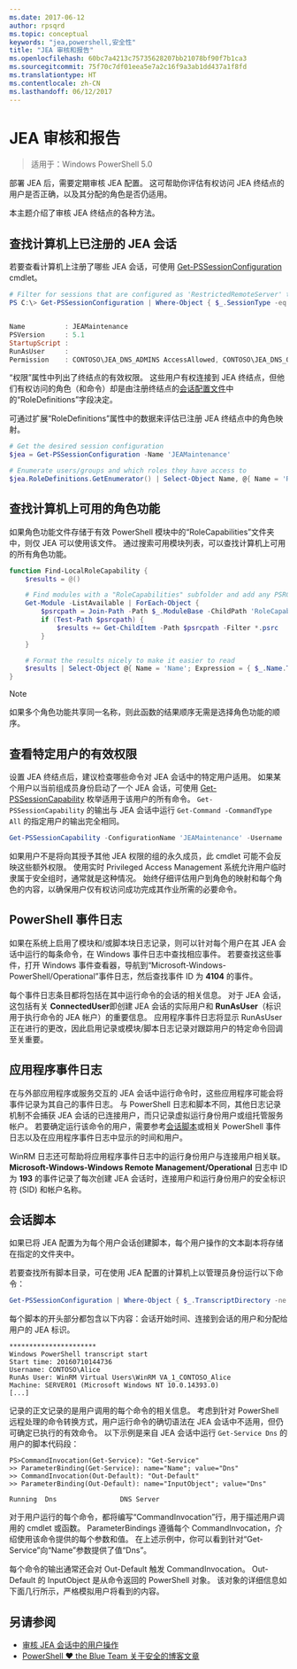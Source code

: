 ```yaml
---
ms.date: 2017-06-12
author: rpsqrd
ms.topic: conceptual
keywords: "jea,powershell,安全性"
title: "JEA 审核和报告"
ms.openlocfilehash: 60bc7a4213c75735628207bb21078bf90f7b1ca3
ms.sourcegitcommit: 75f70c7df01eea5e7a2c16f9a3ab1dd437a1f8fd
ms.translationtype: HT
ms.contentlocale: zh-CN
ms.lasthandoff: 06/12/2017
---
```

<a id="auditing-and-reporting-on-jea" class="xliff"></a>
# JEA 审核和报告

> 适用于：Windows PowerShell 5.0

部署 JEA 后，需要定期审核 JEA 配置。
这可帮助你评估有权访问 JEA 终结点的用户是否正确，以及其分配的角色是否仍适用。

本主题介绍了审核 JEA 终结点的各种方法。

<a id="find-registered-jea-sessions-on-a-machine" class="xliff"></a>
## 查找计算机上已注册的 JEA 会话

若要查看计算机上注册了哪些 JEA 会话，可使用 [Get-PSSessionConfiguration](https://msdn.microsoft.com/en-us/powershell/reference/5.1/microsoft.powershell.core/get-pssessionconfiguration) cmdlet。

```powershell
# Filter for sessions that are configured as 'RestrictedRemoteServer' to find JEA-like session configurations
PS C:\> Get-PSSessionConfiguration | Where-Object { $_.SessionType -eq 'RestrictedRemoteServer' }


Name          : JEAMaintenance
PSVersion     : 5.1
StartupScript :
RunAsUser     :
Permission    : CONTOSO\JEA_DNS_ADMINS AccessAllowed, CONTOSO\JEA_DNS_OPERATORS AccessAllowed, CONTOSO\JEA_DNS_AUDITORS AccessAllowed
```

“权限”属性中列出了终结点的有效权限。
这些用户有权连接到 JEA 终结点，但他们有权访问的角色（和命令）却是由注册终结点的[会话配置文件](session-configurations.md)中的“RoleDefinitions”字段决定。

可通过扩展“RoleDefinitions”属性中的数据来评估已注册 JEA 终结点中的角色映射。

```powershell
# Get the desired session configuration
$jea = Get-PSSessionConfiguration -Name 'JEAMaintenance'

# Enumerate users/groups and which roles they have access to
$jea.RoleDefinitions.GetEnumerator() | Select-Object Name, @{ Name = 'Role Capabilities'; Expression = { $_.Value.RoleCapabilities } }
```

<a id="find-available-role-capabilities-on-the-machine" class="xliff"></a>
## 查找计算机上可用的角色功能

如果角色功能文件存储于有效 PowerShell 模块中的“RoleCapabilities”文件夹中，则仅 JEA 可以使用该文件。
通过搜索可用模块列表，可以查找计算机上可用的所有角色功能。

```powershell
function Find-LocalRoleCapability {
    $results = @()

    # Find modules with a "RoleCapabilities" subfolder and add any PSRC files to the result set
    Get-Module -ListAvailable | ForEach-Object {
        $psrcpath = Join-Path -Path $_.ModuleBase -ChildPath 'RoleCapabilities'
        if (Test-Path $psrcpath) {
            $results += Get-ChildItem -Path $psrcpath -Filter *.psrc
        }
    }

    # Format the results nicely to make it easier to read
    $results | Select-Object @{ Name = 'Name'; Expression = { $_.Name.TrimEnd('.psrc') }}, @{ Name = 'Path'; Expression = { $_.FullName }} | Sort-Object Name
}
```

> [!NOTE]
> 如果多个角色功能共享同一名称，则此函数的结果顺序无需是选择角色功能的顺序。

<a id="check-effective-rights-for-a-specific-user" class="xliff"></a>
## 查看特定用户的有效权限

设置 JEA 终结点后，建议检查哪些命令对 JEA 会话中的特定用户适用。
如果某个用户以当前组成员身份启动了一个 JEA 会话，可使用 [Get-PSSessionCapability](https://msdn.microsoft.com/powershell/reference/5.1/microsoft.powershell.core/Get-PSSessionCapability) 枚举适用于该用户的所有命令。
`Get-PSSessionCapability` 的输出与 JEA 会话中运行 `Get-Command -CommandType All` 的指定用户的输出完全相同。

```powershell
Get-PSSessionCapability -ConfigurationName 'JEAMaintenance' -Username 'CONTOSO\Alice'
```

如果用户不是将向其授予其他 JEA 权限的组的永久成员，此 cmdlet 可能不会反映这些额外权限。
使用实时 Privileged Access Management 系统允许用户临时隶属于安全组时，通常就是这种情况。
始终仔细评估用户到角色的映射和每个角色的内容，以确保用户仅有权访问成功完成其作业所需的必要命令。

<a id="powershell-event-logs" class="xliff"></a>
## PowerShell 事件日志

如果在系统上启用了模块和/或脚本块日志记录，则可以针对每个用户在其 JEA 会话中运行的每条命令，在 Windows 事件日志中查找相应事件。
若要查找这些事件，打开 Windows 事件查看器，导航到“Microsoft-Windows-PowerShell/Operational”事件日志，然后查找事件 ID 为 **4104** 的事件。

每个事件日志条目都将包括在其中运行命令的会话的相关信息。
对于 JEA 会话，这包括有关 **ConnectedUser**即创建 JEA 会话的实际用户和 **RunAsUser**（标识用于执行命令的 JEA 帐户）的重要信息。
应用程序事件日志将显示 RunAsUser 正在进行的更改，因此启用记录或模块/脚本日志记录对跟踪用户的特定命令回调至关重要。

<a id="application-event-logs" class="xliff"></a>
## 应用程序事件日志

在与外部应用程序或服务交互的 JEA 会话中运行命令时，这些应用程序可能会将事件记录为其自己的事件日志。
与 PowerShell 日志和脚本不同，其他日志记录机制不会捕获 JEA 会话的已连接用户，而只记录虚拟运行身份用户或组托管服务帐户。
若要确定运行该命令的用户，需要参考[会话脚本](#session-transcripts)或相关 PowerShell 事件日志以及在应用程序事件日志中显示的时间和用户。

WinRM 日志还可帮助将应用程序事件日志中的运行身份用户与连接用户相关联。
**Microsoft-Windows-Windows Remote Management/Operational** 日志中 ID 为 **193** 的事件记录了每次创建 JEA 会话时，连接用户和运行身份用户的安全标识符 (SID) 和帐户名称。

<a id="session-transcripts" class="xliff"></a>
## 会话脚本

如果已将 JEA 配置为为每个用户会话创建脚本，每个用户操作的文本副本将存储在指定的文件夹中。

若要查找所有脚本目录，可在使用 JEA 配置的计算机上以管理员身份运行以下命令：

```powershell
Get-PSSessionConfiguration | Where-Object { $_.TranscriptDirectory -ne $null } | Format-Table Name, TranscriptDirectory
```

每个脚本的开头部分都包含以下内容：会话开始时间、连接到会话的用户和分配给用户的 JEA 标识。

```
**********************
Windows PowerShell transcript start
Start time: 20160710144736
Username: CONTOSO\Alice
RunAs User: WinRM Virtual Users\WinRM VA_1_CONTOSO_Alice
Machine: SERVER01 (Microsoft Windows NT 10.0.14393.0)
[...]
```

记录的正文记录的是用户调用的每个命令的相关信息。
考虑到针对 PowerShell 远程处理的命令转换方式，用户运行命令的确切语法在 JEA 会话中不适用，但仍可确定已执行的有效命令。
以下示例是来自 JEA 会话中运行 `Get-Service Dns` 的用户的脚本代码段：

```
PS>CommandInvocation(Get-Service): "Get-Service"
>> ParameterBinding(Get-Service): name="Name"; value="Dns"
>> CommandInvocation(Out-Default): "Out-Default"
>> ParameterBinding(Out-Default): name="InputObject"; value="Dns"

Running  Dns                DNS Server
```

对于用户运行的每个命令，都将编写“CommandInvocation”行，用于描述用户调用的 cmdlet 或函数。
ParameterBindings 遵循每个 CommandInvocation，介绍使用该命令提供的每个参数和值。
在上述示例中，你可以看到针对“Get-Service”向“Name”参数提供了值“Dns”。

每个命令的输出通常还会对 Out-Default 触发 CommandInvocation。 Out-Default 的 InputObject 是从命令返回的 PowerShell 对象。
该对象的详细信息如下面几行所示，严格模拟用户将看到的内容。

<a id="see-also" class="xliff"></a>
## 另请参阅

- [审核 JEA 会话中的用户操作](audit-and-report.md)
- [PowerShell ♥ the Blue Team 关于安全的博客文章](https://blogs.msdn.microsoft.com/powershell/2015/06/09/powershell-the-blue-team/)

